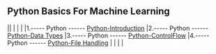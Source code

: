 Python Basics For Machine Learning
-----------------------------------
||
|
|
|
|1.----- Python ------ [Python-Introduction](python/python-basics)
|2.----- Python ------ [Python-Data Types](python/python-basics)
|3.----- Python ------ [Python-ControlFlow](python/python-basics)
|4.----- Python ------ [Python-File Handling](python/python-basics)
|
|
|
|


